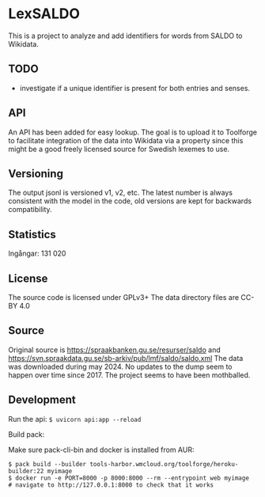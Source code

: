 # LexSALDO
This is a project to analyze and add identifiers for words 
from SALDO to Wikidata.

## TODO
* investigate if a unique identifier is present for both entries and senses.

## API
An API has been added for easy lookup. The goal is to upload it to Toolforge to facilitate
integration of the data into Wikidata via a property since 
this might be a good freely licensed source for Swedish lexemes to use.

## Versioning
The output jsonl is versioned v1, v2, etc.
The latest number is always consistent with the model in the code, 
old versions are kept for backwards compatibility.

## Statistics
Ingångar: 131 020

## License
The source code is licensed under GPLv3+
The data directory files are CC-BY 4.0

## Source
Original source is https://spraakbanken.gu.se/resurser/saldo and https://svn.spraakdata.gu.se/sb-arkiv/pub/lmf/saldo/saldo.xml
The data was downloaded during may 2024.
No updates to the dump seem to happen over time since 2017. The project seems to have been mothballed.

## Development
Run the api:
`$ uvicorn api:app --reload`

Build pack:

Make sure pack-cli-bin and docker is installed from AUR:
```
$ pack build --builder tools-harbor.wmcloud.org/toolforge/heroku-builder:22 myimage
$ docker run -e PORT=8000 -p 8000:8000 --rm --entrypoint web myimage
# navigate to http://127.0.0.1:8000 to check that it works
```
